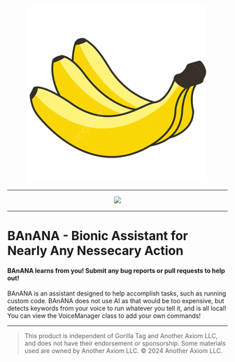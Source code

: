<p align="center">
  <a href="#"><img src="https://github.com/kingofnetflix/BAnANA/blob/master/BAnANA/Resources/BAnANALogo.png?raw=true"></a>
</p>

---

<p align="center">
	<a href="https://github.com/kingofnetflix/BAnANA/commits/master/"><img src="https://img.shields.io/github/last-commit/kingofnetflix/BAnANA"></a>
</p>

---

# BAnANA - Bionic Assistant for Nearly Any Nessecary Action

#### BAnANA learns from you! Submit any bug reports or pull requests to help out!


BAnANA is an assistant designed to help accomplish tasks, such as running custom code. BAnANA does not use AI as that would be too expensive, but detects keywords from your voice to run whatever you tell it, and is all local! You can view the VoiceManager class to add your own commands!

---

> This product is independent of Gorilla Tag and Another Axiom LLC, and does not have their endorsement or sponsorship. Some materials used are owned by Another Axiom LLC. © 2024 Another Axiom LLC.
